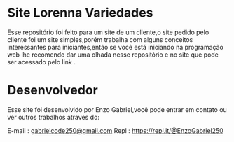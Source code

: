 # Site Lorenna Variedades

Esse repositório foi feito para um site de um cliente,o site pedido pelo cliente foi um site simples,porém trabalha com alguns conceitos interessantes para iniciantes,então se você está iniciando na programação web lhe recomendo dar uma olhada nesse repositório e no site que pode ser acessado pelo link .

# Desenvolvedor

Esse site foi desenvolvido por Enzo Gabriel,você pode entrar em contato ou ver outros trabalhos atraves do:

E-mail : gabrielcode250@gmail.com
Repl : https://repl.it/@EnzoGabriel250